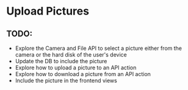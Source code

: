 # Upload Pictures

## TODO: 

- Explore the Camera and File API to select a picture either from the camera or the hard disk of the user's device
- Update the DB to include the picture
- Explore how to upload a picture to an API action
- Explore how to download a picture from an API action
- Include the picture in the frontend views



